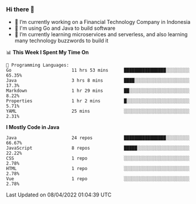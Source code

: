 ### Hi there 👋

<!--
**mazzama/mazzama** is a ✨ _special_ ✨ repository because its `README.md` (this file) appears on your GitHub profile.

Here are some ideas to get you started:

- 🔭 I’m currently working on ...
- 🌱 I’m currently learning ...
- 👯 I’m looking to collaborate on ...
- 🤔 I’m looking for help with ...
- 💬 Ask me about ...
- 📫 How to reach me: ...
- 😄 Pronouns: ...
- ⚡ Fun fact: ...
-->

- 🔭 I’m currently working on a Financial Technology Company in Indonesia
- :gun: I'm using Go and Java to build software
- 🌱 I’m currently learning microservices and serverless, and also learning many technology buzzwords to build it

<!--START_SECTION:waka-->
📊 **This Week I Spent My Time On** 

```text
💬 Programming Languages: 
Go                       11 hrs 53 mins      ████████████████░░░░░░░░░   65.35% 
Java                     3 hrs 8 mins        ████░░░░░░░░░░░░░░░░░░░░░   17.3% 
Markdown                 1 hr 29 mins        ██░░░░░░░░░░░░░░░░░░░░░░░   8.22% 
Properties               1 hr 2 mins         █░░░░░░░░░░░░░░░░░░░░░░░░   5.71% 
YAML                     25 mins             ░░░░░░░░░░░░░░░░░░░░░░░░░   2.31%

```

**I Mostly Code in Java** 

```text
Java                     24 repos            ████████████████░░░░░░░░░   66.67% 
JavaScript               8 repos             █████░░░░░░░░░░░░░░░░░░░░   22.22% 
CSS                      1 repo              ░░░░░░░░░░░░░░░░░░░░░░░░░   2.78% 
HTML                     1 repo              ░░░░░░░░░░░░░░░░░░░░░░░░░   2.78% 
Vue                      1 repo              ░░░░░░░░░░░░░░░░░░░░░░░░░   2.78%

```



 Last Updated on 08/04/2022 01:04:39 UTC
<!--END_SECTION:waka-->
